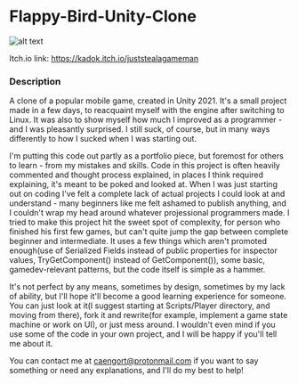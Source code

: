 # Flappy-Bird-Unity-Clone

![alt text](https://i.ibb.co/vV6ZbNn/logo.png)

Itch.io link: https://kadok.itch.io/juststealagameman

### Description
 A clone of a popular mobile game, created in Unity 2021. It's a small project made in a few days, to reacquaint myself with the engine after switching to Linux. It was also to show myself how much I improved as a programmer - and I was pleasantly surprised. I still suck, of course, but in many ways differently to how I sucked when I was starting out.
 
 I'm putting this code out partly as a portfolio piece, but foremost for others to learn - from my mistakes and skills. Code in this project is often heavily commented and thought process explained, in places I think required explaining, it's meant to be poked and looked at. When I was just starting out on coding I've felt a complete lack of actual projects I could look at and understand - many beginners like me felt ashamed to publish anything, and I couldn't wrap my head around whatever projessional programmers made. I tried to make this project hit the sweet spot of complexity, for person who finished his first few games, but can't quite jump the gap between complete beginner and intermediate. It uses a few things which aren't promoted enough(use of Serialized Fields instead of public properties for inspector values, TryGetComponent() instead of GetComponent()), some basic, gamedev-relevant patterns, but the code itself is simple as a hammer.
 
 It's not perfect by any means, sometimes by design, sometimes by my lack of ability, but I'll hope it'll become a good learning experience for someone. You can just look at it(I suggest starting at Scripts/Player directory, and moving from there), fork it and rewrite(for example, implement a game state machine or work on UI), or just mess around. I wouldn't even mind if you use some of the code in your own project, and I will be happy if you'll tell me about it.
 
 You can contact me at caengort@protonmail.com if you want to say something or need any explanations, and I'll do my best to help!
